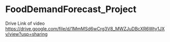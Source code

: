 # FoodDemandForecast_Project
Drive Link of video
https://drive.google.com/file/d/1MmMSd6wCrg3V8_MWZJuDBcXR6Wty1JXv/view?usp=sharing
